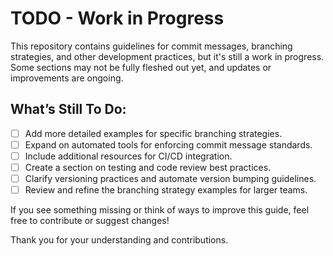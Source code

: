 # TODO - Work in Progress

This repository contains guidelines for commit messages, branching strategies, and other development practices, but it's still a work in progress. Some sections may not be fully fleshed out yet, and updates or improvements are ongoing.

## What’s Still To Do:

- [ ] Add more detailed examples for specific branching strategies.
- [ ] Expand on automated tools for enforcing commit message standards.
- [ ] Include additional resources for CI/CD integration.
- [ ] Create a section on testing and code review best practices.
- [ ] Clarify versioning practices and automate version bumping guidelines.
- [ ] Review and refine the branching strategy examples for larger teams.

If you see something missing or think of ways to improve this guide, feel free to contribute or suggest changes!

Thank you for your understanding and contributions.
